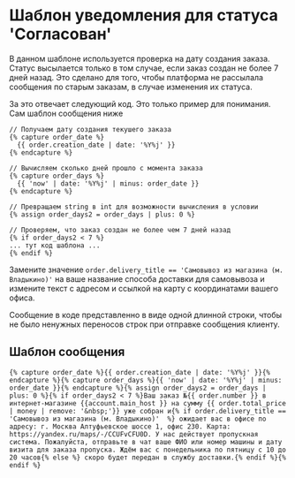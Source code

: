 # Шаблон уведомления для статуса 'Согласован'

В данном шаблоне используется проверка на дату создания заказа. Статус высылается только в том случае, если заказ создан не более 7 дней назад. Это сделано для того, чтобы платформа не рассылала сообщения по старым заказам, в случае изменения их статуса.

За это отвечает следующий код. Это только пример для понимания. Сам шаблон сообщения ниже
```
// Получаем дату создания текушего заказа
{% capture order_date %}
  {{ order.creation_date | date: '%Y%j' }}
{% endcapture %}

// Вычисляем сколько дней прошло с момента заказа
{% capture order_days %}
  {{ 'now' | date: '%Y%j' | minus: order_date }}
{% endcapture %}

// Превращаем string в int для возможности вычисления в условии
{% assign order_days2 = order_days | plus: 0 %}

// Проверяем, что заказ создан не более чем 7 дней назад
{% if order_days2 < 7 %}
... тут код шаблона ...
{% endif %}
```

Замените значение `order.delivery_title == 'Самовывоз из магазина (м. Владыкино)'` на ваше название способа доставки для самовывоза и измените текст с адресом и ссылкой на карту с координатами вашего офиса.

Сообщение в коде представленно в виде одной длинной строки, чтобы не было ненужных переносов строк при отправке сообщения клиенту.

## Шаблон сообщения

```
{% capture order_date %}{{ order.creation_date | date: '%Y%j' }}{% endcapture %}{% capture order_days %}{{ 'now' | date: '%Y%j' | minus: order_date }}{% endcapture %}{% assign order_days2 = order_days | plus: 0 %}{% if order_days2 < 7 %}Ваш заказ №{{ order.number }} в интернет-магазине {{account.main_host }} на сумму {{ order.total_price | money | remove: '&nbsp;'}} уже собран и{% if order.delivery_title == 'Самовывоз из магазина (м. Владыкино)'  %} ожидает вас в офисе по адресу: г. Москва Алтуфьевское шоссе 1, офис 230. Карта: https://yandex.ru/maps/-/CCUFvCFU0D. У нас действует пропускная система. Пожалуйста, отправьте в чат ваше ФИО или номер машины и дату визита для заказа пропуска. Ждём вас с понедельника по пятницу с 10 до 20 часов{% else %} скоро будет передан в службу доставки.{% endif %}{% endif %}

```

